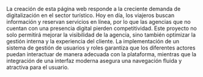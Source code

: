 La creación de esta página web responde a la creciente demanda de digitalización en el sector turístico. Hoy en día, los viajeros buscan información y reservan servicios en línea, por lo que las agencias que no cuentan con una presencia digital pierden competitividad. Este proyecto no solo permitirá mejorar la visibilidad de la agencia, sino también optimizar la gestión interna y la experiencia del cliente. La implementación de un sistema de gestión de usuarios y roles garantiza que los diferentes actores puedan interactuar de manera adecuada con la plataforma, mientras que la integración de una interfaz moderna asegura una navegación fluida y atractiva para el usuario.
